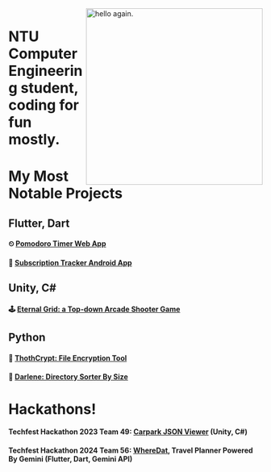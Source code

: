 <img align="right" src="https://github.com/desolaterobot/desolaterobot/assets/74480017/6e53cccf-96f9-44bb-956d-3c7206abe415" alt="hello again." width = "350"/>

# NTU Computer Engineering student, coding for fun mostly.

# My Most Notable Projects

## Flutter, Dart
#### ⏲ [Pomodoro Timer Web App](https://notsodesolaterobot.github.io/pomodoro/#/)
#### 💸 [Subscription Tracker Android App](https://play.google.com/store/apps/details?id=com.desolate.substracker)

## Unity, C#
#### 🕹 [Eternal Grid: a Top-down Arcade Shooter Game](http://desolaterobot.itch.io/eternal-grid)

## Python
#### 🔐 [ThothCrypt: File Encryption Tool](https://github.com/desolaterobot/thoth)
#### 📂 [Darlene: Directory Sorter By Size](https://github.com/desolaterobot/darlene)

# Hackathons!
#### Techfest Hackathon 2023 Team 49: [Carpark JSON Viewer](https://github.com/desolaterobot/carparkviewer) (Unity, C#)
#### Techfest Hackathon 2024 Team 56: [WhereDat](https://github.com/desolaterobot/wheredat), Travel Planner Powered By Gemini (Flutter, Dart, Gemini API)
